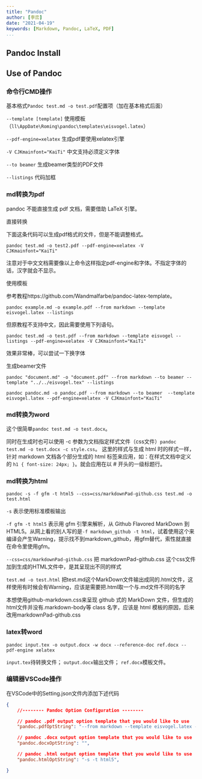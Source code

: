 ```yaml
---
title: "Pandoc"
author: [李峦]
date: "2021-04-19"
keywords: [Markdown, Pandoc, LaTeX, PDF]
...
```



## Pandoc Install






## Use of Pandoc



### 命令行CMD操作



基本格式`Pandoc test.md -o test.pdf`配置项（加在基本格式后面）

`--template [template]`    使用模板（`ll\AppDate\Roming\pandoc\templates\eisvogel.latex`）

`--pdf-engine=xelatex`    生成pdf要使用xelatex引擎

`-V CJKmainfont="KaiTi"`    中文支持必须定义字体

`--to beamer`    生成beamer类型的PDF文件

`--listings`    代码加框




### md转换为pdf

pandoc 不能直接生成 pdf 文档，需要借助 LaTeX 引擎。

直接转换

下面这条代码可以生成pdf格式的文件，但是不能调整格式。
```
pandoc test.md -o test2.pdf --pdf-engine=xelatex -V CJKmainfont="KaiTi"
```
注意对于中文文档需要像以上命令这样指定pdf-engine和字体。不指定字体的话，汉字就会不显示。



使用模板

参考教程https://github.com/Wandmalfarbe/pandoc-latex-template。

```
pandoc example.md -o example.pdf --from markdown --template eisvogel.latex --listings
```
但原教程不支持中文，因此需要使用下列语句。
```
pandoc test.md -o test.pdf --from markdown --template eisvogel --listings --pdf-engine=xelatex -V CJKmainfont="KaiTi"
```
效果非常棒，可以尝试一下换字体



生成beamer文件

`pandoc "document.md" -o "document.pdf" --from markdown --to beamer --template "../../eisvogel.tex" --listings`

`pandoc pandoc.md -o pandoc.pdf --from markdown --to beamer  --template eisvogel.latex --pdf-engine=xelatex -V CJKmainfont="KaiTi"`






### md转换为word

这个很简单`pandoc test.md -o test.docx`。

同时在生成时也可以使用 -c 参数为文档指定样式文件（css文件）`pandoc test.md -o test.docx -c style.css`。
这里的样式与生成 html 时的样式一样，针对 markdown 文档各个部分生成的 html 标签来应用，如：在样式文档中定义的 `h1 { font-size: 24px; }`。就会应用在以 # 开头的一级标题行。



### md转换为html


`pandoc -s -f gfm -t html5 --css=css/markdownPad-github.css test.md -o test.html`

`-s` 表示使用标准模板输出

`-f gfm -t html5` 表示用 gfm 引擎来解析，从 Github Flavored MarkDown 到 HTML5。从网上看的别人写的是`-f markdown_github -t html`，试着使用这个来编译会产生Warning，提示找不到markdown_github，用gfm替代，索性就直接在命令里使用gfm。

`--css=css/markdownPad-github.css` 把 markdownPad-github.css 这个css文件加到生成的HTML文件中，是其呈现出不同的样式

`test.md -o test.html` 把test.md这个MarkDown文件输出成同的.html文件，这样使用有时候会有Warning，应该是需要把.html取一个与.md文件不同的名字

本想使用github-markdown.css来呈现 github 式的 MarkDown 文件，但生成的html文件并没有.markdown-body等 class 名字，应该是 html 模板的原因，后来改用markdownPad-github.css


### latex转word

```
pandoc input.tex -o output.docx -w docx --reference-doc ref.docx --pdf-engine xelatex
```

`input.tex`待转换文件；
`output.docx`输出文件；
`ref.docx`模板文件。




### 编辑器VSCode操作


在VSCode中的Setting.json文件内添加下述代码
``` json
{
    //-------- Pandoc Option Configuration --------

    // pandoc .pdf output option template that you would like to use
    "pandoc.pdfOptString": "--from markdown --template eisvogel.latex --pdf-engine=xelatex -V CJKmainfont=\"KaiTi\"",

    // pandoc .docx output option template that you would like to use
    "pandoc.docxOptString": "",

    // pandoc .html output option template that you would like to use
    "pandoc.htmlOptString": "-s -t html5",

}

```





